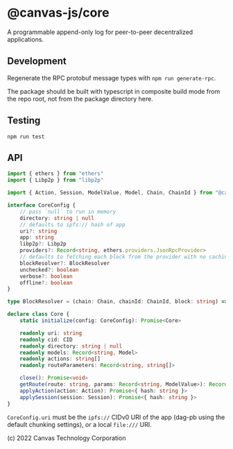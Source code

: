 # @canvas-js/core

A programmable append-only log for peer-to-peer decentralized applications.

## Development

Regenerate the RPC protobuf message types with `npm run generate-rpc`.

The package should be built with typescript in composite build mode from the repo root, not from the package directory here.

## Testing

```
npm run test
```

## API

```typescript
import { ethers } from "ethers"
import { Libp2p } from "libp2p"

import { Action, Session, ModelValue, Model, Chain, ChainId } from "@canvas-js/interfaces"

interface CoreConfig {
	// pass `null` to run in memory
	directory: string | null
	// defaults to ipfs:// hash of app
	uri?: string
	app: string
	libp2p?: Libp2p
	providers?: Record<string, ethers.providers.JsonRpcProvider>
	// defaults to fetching each block from the provider with no caching
	blockResolver?: BlockResolver
	unchecked?: boolean
	verbose?: boolean
	offline?: boolean
}

type BlockResolver = (chain: Chain, chainId: ChainId, block: string) => Promise<ethers.providers.Block>

declare class Core {
	static initialize(config: CoreConfig): Promise<Core>

	readonly uri: string
	readonly cid: CID
	readonly directory: string | null
	readonly models: Record<string, Model>
	readonly actions: string[]
	readonly routeParameters: Record<string, string[]>

	close(): Promise<void>
	getRoute(route: string, params: Record<string, ModelValue>): Record<string, ModelValue>[]
	applyAction(action: Action): Promise<{ hash: string }>
	applySession(session: Session): Promise<{ hash: string }>
}
```

`CoreConfig.uri` must be the `ipfs://` CIDv0 URI of the app (dag-pb using the default chunking settings), or a local `file:///` URI.

(c) 2022 Canvas Technology Corporation
